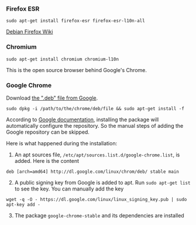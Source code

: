 ### Firefox ESR

`sudo apt-get install firefox-esr firefox-esr-l10n-all`

[Debian Firefox Wiki](https://wiki.debian.org/Firefox)

### Chromium

`sudo apt-get install chromium chromium-l10n`

This is the open source browser behind Google's Chrome.

### Google Chrome

Download [the ".deb" file from Google](https://www.google.com/chrome/).

`sudo dpkg -i /path/to/the/chrome/deb/file && sudo apt-get install -f`

According to [Google documentation](https://www.google.com/linuxrepositories/), installing the package will automatically configure the repository. So the manual steps of adding the Google repository can be skipped.

Here is what happened during the installation:

1. An apt sources file, `/etc/apt/sources.list.d/google-chrome.list`, is added. Here is the content
```
deb [arch=amd64] http://dl.google.com/linux/chrom/deb/ stable main
```
2. A public signing key from Google is added to apt. Run `sudo apt-get list` to see the key. You can manually add the key
```
wget -q -O - https://dl.google.com/linux/linux_signing_key.pub | sudo apt-key add -
```
3. The package `google-chrome-stable` and its dependencies are installed
